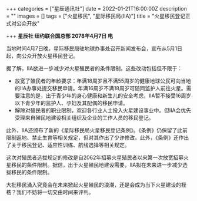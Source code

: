 +++
categories = ["星辰通讯社"]
date = 2022-01-21T16:00:00Z
description = ""
images = []
tags = ["火星移民", "星际移民局(IIA)"]
title = "火星移民登记正式对公众开放"

+++
**星辰社 纽约联合国总部 2078年4月7日 电**  
   
   
当地时间4月7日晚，星际移民局驻地球办事处召开新闻发布会，宣布从5月1日起，向公众开放火星移民登记。  
   
据了解，IIA欲进一步减少对火星殖民者的条件限制。这些改动包括但不限于：

* 放宽了殖民者的年龄要求：年满18周岁且不满55周岁的健康地球公民可向当地的IIA办事处提交移民申请。年满16周岁不满18周岁可随同监护人前往火星。需要注意的是，出于青少年的身心健康和新生儿的安全考虑，IIA暂不接受16周岁以下青少年的监护人、孕妇及其配偶的移民申请。
* 解除对殖民者的职业限制，欢迎各行业人士投入火星建设事业中。但IIA会优先受理来自殖民地建设相关组织及企业的工作人员的移民登记。

  
此外，IIA还颁布了新的《星际移民局火星移民登记条例》。《条例》仍保留了此前限制返地、禁止生育等相关规定，但对其作出了少许修改。此外，《条例》还作出了关于移民登记、适应性训练、航线选择等相关规定。  
   
这次对殖民者选拔规定的修改是自2062年招募火星殖民者以来第一次放宽招募火星移民的条件限制。据信，出于火星殖民地建设需要，IIA拟在未来进一步减少选拔移民的条件限制。  
   
大批移民涌入究竟会在未来掀起火星殖民的浪潮，还是会成为当下火星建设的桎梏？我们不妨将一切交由时间来评判。
